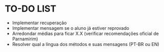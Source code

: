 # TO-DO LIST

- Implementar recuperação
- Implementar mensagem se o aluno já estiver reprovado
- Arredondar médias para ficar X.X (verificar recomendações oficial de Parnamirim)
- Resolver qual a língua dos métodos e suas mensagens (PT-BR ou EN)